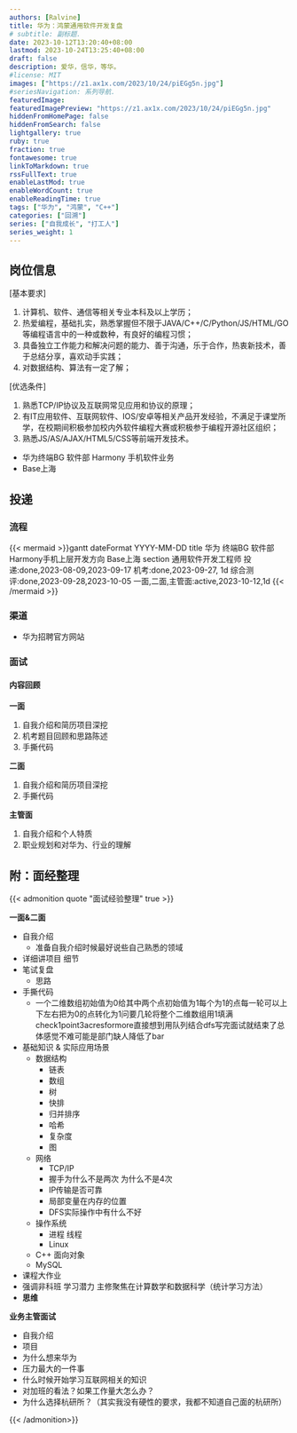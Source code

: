 ```yaml
---
authors: [Ralvine]
title: 华为：鸿蒙通用软件开发复盘
# subtitle: 副标题.
date: 2023-10-12T13:20:40+08:00
lastmod: 2023-10-24T13:25:40+08:00
draft: false
description: 爱华，信华，等华。
#license: MIT
images: ["https://z1.ax1x.com/2023/10/24/piEGg5n.jpg"]
#seriesNavigation: 系列导航.
featuredImage: 
featuredImagePreview: "https://z1.ax1x.com/2023/10/24/piEGg5n.jpg"
hiddenFromHomePage: false
hiddenFromSearch: false
lightgallery: true
ruby: true
fraction: true
fontawesome: true
linkToMarkdown: true
rssFullText: true
enableLastMod: true
enableWordCount: true
enableReadingTime: true
tags: ["华为", "鸿蒙", "C++"]
categories: ["回溯"]
series: ["自我成长", "打工人"]
series_weight: 1
---
```


<!--more-->


## 岗位信息

[基本要求]
1. 计算机、软件、通信等相关专业本科及以上学历；
2. 热爱编程，基础扎实，熟悉掌握但不限于JAVA/C++/C/Python/JS/HTML/GO等编程语言中的一种或数种，有良好的编程习惯；
3. 具备独立工作能力和解决问题的能力、善于沟通，乐于合作，热衷新技术，善于总结分享，喜欢动手实践；
4. 对数据结构、算法有一定了解；

[优选条件]
1. 熟悉TCP/IP协议及互联网常见应用和协议的原理；
2. 有IT应用软件、互联网软件、IOS/安卓等相关产品开发经验，不满足于课堂所学，在校期间积极参加校内外软件编程大赛或积极参于编程开源社区组织；
3. 熟悉JS/AS/AJAX/HTML5/CSS等前端开发技术。

- 华为终端BG 软件部 Harmony 手机软件业务
- Base上海

## 投递

### 流程

{{< mermaid >}}gantt
    dateFormat  YYYY-MM-DD
    title 华为 终端BG 软件部 Harmony手机上层开发方向 Base上海
    section 通用软件开发工程师
    投递:done,2023-08-09,2023-09-17
    机考:done,2023-09-27, 1d
    综合测评:done,2023-09-28,2023-10-05
    一面,二面,主管面:active,2023-10-12,1d
{{< /mermaid >}}

### 渠道

- 华为招聘官方网站

### 面试

#### 内容回顾

**一面**
1. 自我介绍和简历项目深挖
2. 机考题目回顾和思路陈述
3. 手撕代码

**二面**
1. 自我介绍和简历项目深挖
2. 手撕代码

**主管面**
1. 自我介绍和个人特质
2. 职业规划和对华为、行业的理解

## 附：面经整理

{{< admonition quote "面试经验整理" true >}}

**一面&二面**
- 自我介绍
    - 准备自我介绍时候最好说些自己熟悉的领域
- 详细讲项目 细节
- 笔试复盘
    - 思路
- 手撕代码
    - 一个二维数组初始值为0给其中两个点初始值为1每个为1的点每一轮可以上下左右把为0的点转化为1问要几轮将整个二维数组用1填满check1point3acresformore直接想到用队列结合dfs写完面试就结束了总体感觉不难可能是部门缺人降低了bar
- 基础知识 & 实际应用场景
    - 数据结构
        - 链表
        - 数组
        - 树
        - 快排
        - 归并排序
        - 哈希
        - 复杂度
        - 图
    - 网络
        - TCP/IP
        - 握手为什么不是两次 为什么不是4次
        - IP传输是否可靠
        - 局部变量在内存的位置
        - DFS实际操作中有什么不好
    - 操作系统
        - 进程 线程
        - Linux
    - C++ 面向对象
    - MySQL
- 课程大作业
- 强调非科班 学习潜力 主修聚焦在计算数学和数据科学（统计学习方法）
- **思维**
 

**业务主管面试**

- 自我介绍
- 项目
- 为什么想来华为
- 压力最大的一件事
- 什么时候开始学习互联网相关的知识
- 对加班的看法？如果工作量大怎么办？
- 为什么选择杭研所？（其实我没有硬性的要求，我都不知道自己面的杭研所）

{{< /admonition>}}